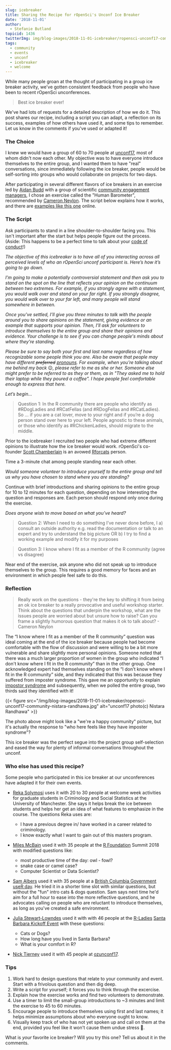 ```yaml
---
slug: icebreaker
title: Sharing the Recipe for rOpenSci's Unconf Ice Breaker
date: '2018-11-01'
author:
  - Stefanie Butland
topicid: 1436
twitterImg: img/blog-images/2018-11-01-icebreaker/ropensci-unconf17-community-nistara-randhawa.jpg
tags:
  - community
  - events
  - unconf
  - icebreaker
  - welcome
---
```

While many people groan at the thought of participating in a group ice breaker activity, we've gotten consistent feedback from people who have been to recent rOpenSci unconferences.

> Best ice breaker ever!

We've had lots of requests for a detailed description of how we do it. This post shares our recipe, including a script you can adapt, a reflection on its success, examples of how others have used it, and some tips to remember. Let us know in the comments if you've used or adapted it!


### The Choice
I knew we would have a group of 60 to 70 people at [unconf17](/blog/2017/06/02/unconf2017/), most of whom didn't now each other. My objective was to have everyone introduce themselves to the entire group, and I wanted them to have "real" conversations, since immediately following the ice breaker, people would be self-sorting into groups who would collaborate on projects for two days.

After participating in several different flavors of ice breakers in an exercise led by [Aidan Budd](https://twitter.com/AidanBudd) with a group of scientific [community engagement managers](https://www.cscce.org/cefp/meet-our-fellows/cefp-2017-cohort/), I chose an exercise called the "Human Barometer", recommended by [Cameron Neylon](https://twitter.com/cameronneylon). The script below explains how it works, and there are [examples like this one](https://www.facinghistory.org/resource-library/teaching-strategies/barometer-taking-stand-controversial-issues) online.

### The Script
Ask participants to stand in a line shoulder-to-shoulder facing you. This isn't important after the start but helps people figure out the process. (Aside: This happens to be a perfect time to talk about your [code of conduct](/blog/2016/12/21/commcallv12-review-coc/)!)

*The objective of this icebreaker is to have all of you interacting across all perceived levels of who an rOpenSci unconf participant is. Here’s how it’s going to go down.*

*I’m going to make a potentially controversial statement and then ask you to stand on the spot on the line that reflects your opinion on the continuum between two extremes. For example, if you strongly agree with a statement, you would walk over and stand on your far right. If you strongly disagree, you would walk over to your far left, and many people will stand somewhere in between.*

*Once you’ve settled, I’ll give you three minutes to talk with the people around you to share opinions on the statement, giving evidence or an example that supports your opinion. Then, I’ll ask for volunteers to introduce themselves to the entire group and share their opinions and evidence. Your challenge is to see if you can change people's minds about where they're standing.*

*Please be sure to say both your first and last name regardless of how recognizable some people think you are. Also be aware that people may have different ~~preferred~~ [pronouns](http://www.enbycollective.org/nonbinary-101.html). For example, when you’re talking about me behind my back* 😉*, please refer to me as she or her. Someone else might prefer to be referred to as they or them, as in "They asked me to hold their laptop while they poured a coffee". I hope people feel comfortable enough to express that here.*

*Let’s begin…*

> Question 1: In the R community there are people who identify as #RDogLadies and #RCatFellas (and #RDogFellas and #RCatLadies). So … if you are a cat lover, move to your right and if you’re a dog person stand over here to your left. People agnostic to these animals, or those who identify as #RChickenLadies, should migrate to the middle.

Prior to the icebreaker I recruited two people who had extreme different opinions to illustrate how the ice breaker would work. rOpenSci's co-founder [Scott Chamberlain](https://twitter.com/sckottie) is an avowed [Rforcats](https://rforcats.net/) person.

Time a 3-minute chat among people standing near each other.

*Would someone volunteer to introduce yourself to the entire group and tell us why you have chosen to stand where you are standing?*

Continue with brief introductions and sharing opinions to the entire group for 10 to 12 minutes for each question, depending on how interesting the question and responses are. Each person should respond only once during the exercise.

*Does anyone wish to move based on what you’ve heard?*

> Question 2: When I need to do something I’ve never done before, I a) consult an outside authority e.g. read the documentation or talk to an expert and try to understand the big picture OR b) I try to find a working example and modify it for my purposes


> Question 3: I know where I fit as a member of the R community (agree vs disagree)

Near end of the exercise, ask anyone who did not speak up to introduce themselves to the group. This requires a good memory for faces and an environment in which people feel safe to do this.

### Reflection

> Really work on the questions - they're the key to shifting it from being an ok ice breaker to a really provocative and useful workshop starter. Think about the questions that underpin the workshop, what are the issues people are worried about but unsure how to raise? Can you frame a slightly humorous question that makes it ok to talk about? - Cameron Neylon

The “I know where I fit as a member of the R community” question was ideal coming at the end of the ice breaker because people had become comfortable with the flow of discussion and were willing to be a bit more vulnerable and share slightly more personal opinions. Someone noted that there was a much larger proportion of women in the group who indicated “I don't know where I fit in the R community” than in the other group. One acknowledged expert had themselves standing on the “I don't know where I fit in the R community” side, and they indicated that this was because they suffered from imposter syndrome. This gave me an opportunity to explain [impostor syndrome](https://en.wikipedia.org/wiki/Impostor_syndrome) and subsequently, when we polled the entire group, two thirds said they identified with it!

{{< figure src="/img/blog-images/2018-11-01-icebreaker/ropensci-unconf17-community-nistara-randhawa.jpg" alt="unconf17 photo(c) Nistara Randhawa" >}}

The photo above might look like a "we're a happy community" picture, but it's actually the response to "who here feels like they have imposter syndrome"?

This ice breaker was the perfect segue into the project group self-selection and eased the way for plenty of informal conversations throughout the unconf.

### Who else has used this recipe?
Some people who participated in this ice breaker at our unconferences have adapted it for their own events.

- [Reka Solymosi](https://twitter.com/r_solymosi) uses it with 20 to 30 people at welcome week activities for graduate students in Criminology and Social Statistics at the University of Manchester. She says it helps break the ice between students and helps her get an idea of what features to emphasize in the course. The questions Reka uses are:

  - I have a previous degree in/ have worked in a career related to criminology.
  - I know exactly what I want to gain out of this masters program.

- [Miles McBain](https://twitter.com/milesmcbain) used it with 35 people at the [R Foundation](https://www.r-project.org/foundation/) Summit 2018 with modified questions like:

  - most productive time of the day: owl - fowl?
  - snake case or camel case?
  - Computer Scientist or Data Scientist?

- [Sam Albers](https://twitter.com/big_bad_sam) used it with 35 people at a [British Columbia Government useR day](https://github.com/bcgov/bcgov-useR/tree/master/2018). He tried it in a shorter time slot with similar questions, but without the "fun" intro cats & dogs question. Sam says next time he'd aim for a full hour to ease into the more reflective questions, and he advocates calling on people who are reluctant to introduce themselves, as long as you've created a safe environment.

- [Julia Stewart-Lowndes](https://twitter.com/juliesquid) used it with with 46 people at the [R-Ladies](https://twitter.com/RLadiesGlobal) [Santa Barbara Kickoff Event](https://github.com/rladies/meetup-presentations_santabarbara/tree/gh-pages/2018_04_10_kickoff#readme) with these questions:
  - Cats or Dogs?
  - How long have you lived in Santa Barbara?
  - What is your comfort in R?

- [Nick Tierney](https://twitter.com/nj_tierney) used it with 45 people at [ozunconf17](/blog/2017/10/31/ozunconf2017/).

### Tips
1. Work hard to design questions that relate to your community and event. Start with a frivolous question and then dig deep.
1. Write a script for yourself; it forces you to think through the excercise.
1. Explain how the exercise works and find two volunteers to demonstrate.
1. Use a timer to limit the small-group introductions to ~3 minutes and limit the exercise to 45 to 60 minutes.
1. Encourage people to introduce themselves using first and last names; it helps minimize assumptions about who everyone ought to know.
1. Visually keep track of who has not yet spoken up and call on them at the end, provided you feel like it won't cause them undue stress 🙂.

What is *your* favorite ice breaker? Will you try this one? Tell us about it in the comments.

